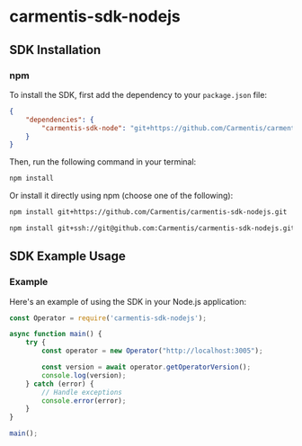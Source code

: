 # carmentis-sdk-nodejs

## SDK Installation

### npm

To install the SDK, first add the dependency to your `package.json` file:

```json
{
    "dependencies": {
        "carmentis-sdk-node": "git+https://github.com/Carmentis/carmentis-sdk-nodejs.git"
    }
}
```

Then, run the following command in your terminal:

```bash
npm install
```

Or install it directly using npm (choose one of the following):

```bash
npm install git+https://github.com/Carmentis/carmentis-sdk-nodejs.git
```
```bash
npm install git+ssh://git@github.com:Carmentis/carmentis-sdk-nodejs.git
```

## SDK Example Usage

### Example

Here's an example of using the SDK in your Node.js application:

```javascript
const Operator = require('carmentis-sdk-nodejs');

async function main() {
    try {
        const operator = new Operator("http://localhost:3005");

        const version = await operator.getOperatorVersion();
        console.log(version);
    } catch (error) {
        // Handle exceptions
        console.error(error);
    }
}

main();
```
